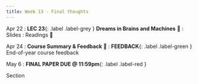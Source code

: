 ```yaml
---
title: Week 13 - Final thoughts
---
```


Apr 22
: **LEC 23**{: .label .label-grey } **Dreams in Brains and Machines** 🎥
  : Slides
: Readings 📖

Apr 24
: **Course Summary & Feedback** 🎥
: **FEEDBACK**{: .label .label-green } End-of-year course feedback

May 6
: **FINAL PAPER DUE @ 11:59pm**{: .label .label-red }

Section


